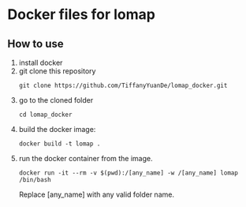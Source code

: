 # Docker files for lomap

## How to use
1. install docker
2. git clone this repository
    ```shell
    git clone https://github.com/TiffanyYuanDe/lomap_docker.git
    ```
3. go to the cloned folder
    ```shell
    cd lomap_docker 
    ```
4. build the docker image:
    ```shell
    docker build -t lomap .
    ```
5. run the docker container from the image.
    ```shell
    docker run -it --rm -v $(pwd):/[any_name] -w /[any_name] lomap /bin/bash
    ```
    Replace [any_name] with any valid folder name.